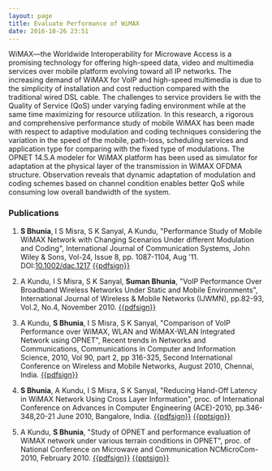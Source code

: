 ```yaml
---
layout: page
title: Evaluate Performance of WiMAX
date: 2016-10-26 23:51
---
```


WiMAX—the  Worldwide Interoperability for Microwave Access is a promising technology for offering
high-speed data, video and multimedia services over mobile platform evolving toward all IP networks. The
increasing demand of WiMAX for VoIP and high-speed multimedia is due to the simplicity of installation
and cost reduction compared with the traditional wired DSL cable. The challenges to service providers lie
with the Quality of Service (QoS) under varying fading environment while at the same time maximizing
for resource utilization. In this research, a rigorous and comprehensive performance study of mobile WiMAX
has  been  made  with  respect  to  adaptive  modulation  and  coding  techniques  considering  the  variation  in
the speed of the mobile, path-loss, scheduling services and application type for comparing with the fixed
type of modulations. The OPNET 14.5.A modeler for WiMAX platform has been used as simulator for
adaptation  at  the  physical  layer  of  the  transmission  in  WiMAX  OFDMA  structure.  Observation  reveals
that  dynamic  adaptation  of  modulation  and  coding  schemes  based  on  channel  condition  enables  better
QoS while consuming low overall bandwidth of the system.

### Publications
1. **S Bhunia**, I S Misra, S K Sanyal, A Kundu, "Performance Study of Mobile WiMAX Network with Changing Scenarios Under different Modulation and Coding", International Journal of Communication Systems, John Wiley & Sons, Vol-24, Issue 8, pp. 1087-1104, Aug '11. DOI:[10.1002/dac.1217](http://onlinelibrary.wiley.com/doi/10.1002/dac.1217/full)   [{{pdfsign}}](/publications/manuscripts/ijcs11.pdf)

1. A Kundu, I S Misra, S K Sanyal, **Suman Bhunia**, "VoIP Performance Over Broadband Wireless Networks Under Static and Mobile Environments", International Journal of Wireless & Mobile Networks (IJWMN), pp.82-93, Vol.2, No.4, November 2010.   [{{pdfsign}}](/publications/manuscripts/ijwmn10.pdf)

1. A Kundu, **S Bhunia**, I S Misra, S K Sanyal, "Comparison of VoIP Performance over WiMAX, WLAN and WiMAX-WLAN Integrated Network using OPNET", Recent trends in Networks and Communications, Communications in Computer and Information Science, 2010, Vol 90, part 2, pp 316-325, Second International Conference on Wireless and Mobile Networks, August 2010, Chennai, India. [{{pdfsign}}](/publications/manuscripts/wimon10.pdf)

1. **S Bhunia**, A Kundu, I S Misra, S K Sanyal, "Reducing Hand-Off Latency in WiMAX Network Using Cross Layer Information", proc. of International Conference on Advances in Computer Engineering (ACE)-2010, pp.346-348,20-21 June 2010, Bangalore, India. [{{pdfsign}}](/publications/manuscripts/ace10.pdf) [{{pptsign}}](/publications/manuscripts/ace10.ppt)

1. A Kundu, **S Bhunia**, "Study of OPNET and performance evaluation of WiMAX network under various terrain conditions in OPNET", proc. of National Conference on Microwave and Communication NCMicroCom-2010, February 2010. [{{pdfsign}}](/publications/manuscripts/ncmicrocom.pdf) [{{pptsign}}](/publications/manuscripts/ncmicrocom.ppt)
